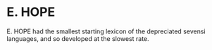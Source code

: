 # E. HOPE #

E. HOPE had the smallest starting lexicon of the depreciated sevensi languages, and so developed at the slowest rate.
